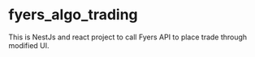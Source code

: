 # fyers_algo_trading
This is NestJs and react project to call Fyers API to place trade through modified UI.
